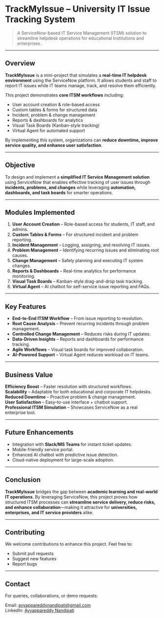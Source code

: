 # TrackMyIssue – University IT Issue Tracking System  

> A ServiceNow-based IT Service Management (ITSM) solution to streamline helpdesk operations for educational institutions and enterprises.  

---

## Overview  

**TrackMyIssue** is a mini-project that simulates a **real-time IT helpdesk environment** using the ServiceNow platform. It allows students and staff to report IT issues while IT teams manage, track, and resolve them efficiently.  

This project demonstrates **core ITSM workflows** including:  

- User account creation & role-based access  
- Custom tables & forms for structured data  
- Incident, problem & change management  
- Reports & dashboards for analytics  
- Visual Task Boards (Kanban-style tracking)  
- Virtual Agent for automated support  

By implementing this system, organizations can **reduce downtime, improve service quality, and enhance user satisfaction**.  

---

## Objective  

To design and implement a **simplified IT Service Management solution** using ServiceNow that enables effective tracking of user issues through **incidents, problems, and changes** while leveraging **automation, dashboards, and task boards** for smarter operations.  

---

## Modules Implemented  

1. **User Account Creation** – Role-based access for students, IT staff, and admins.  
2. **Custom Tables & Forms** – For structured incident and problem reporting.  
3. **Incident Management** – Logging, assigning, and resolving IT issues.  
4. **Problem Management** – Identifying recurring issues and eliminating root causes.  
5. **Change Management** – Safely planning and executing IT system changes.  
6. **Reports & Dashboards** – Real-time analytics for performance monitoring.  
7. **Visual Task Boards** – Kanban-style drag-and-drop task tracking.  
8. **Virtual Agent** – AI chatbot for self-service issue reporting and FAQs.  

---

## Key Features  

- **End-to-End ITSM Workflow** – From issue reporting to resolution.  
- **Root Cause Analysis** – Prevent recurring incidents through problem management.  
- **Controlled Change Management** – Reduces risks during IT updates.  
- **Data-Driven Insights** – Reports and dashboards for performance tracking.  
- **Agile Workflows** – Visual task boards for improved collaboration.  
- **AI-Powered Support** – Virtual Agent reduces workload on IT teams.  

---

## Business Value  

**Efficiency Boost** – Faster resolution with structured workflows.  
**Scalability** – Adaptable for both educational and corporate IT helpdesks.  
**Reduced Downtime** – Proactive problem & change management.  
**User Satisfaction** – Easy-to-use interface + chatbot support.  
**Professional ITSM Simulation** – Showcases ServiceNow as a real enterprise tool.  

---

## Future Enhancements  

- Integration with **Slack/MS Teams** for instant ticket updates.  
- Mobile-friendly service portal.  
- Enhanced AI chatbot with predictive issue detection.  
- Cloud-native deployment for large-scale adoption.  

---

## Conclusion  

**TrackMyIssue** bridges the gap between **academic learning and real-world IT operations**. By leveraging ServiceNow, this project proves how structured ITSM processes can **streamline service delivery, reduce risks, and enhance collaboration**—making it attractive for **universities, enterprises, and IT service providers** alike.  

---

## Contributing  

We welcome contributions to enhance this project. Feel free to:  

- Submit pull requests  
- Suggest new features  
- Report bugs  

---

## Contact  

For queries, collaborations, or demo requests:  

Email: [ayyappareddynandipati@gmail.com](mailto:ayyappareddynandipati@gmail.com)  
LinkedIn: [Ayyappareddy Nandipati](https://www.linkedin.com/in/ayyappareddynandipati) 
